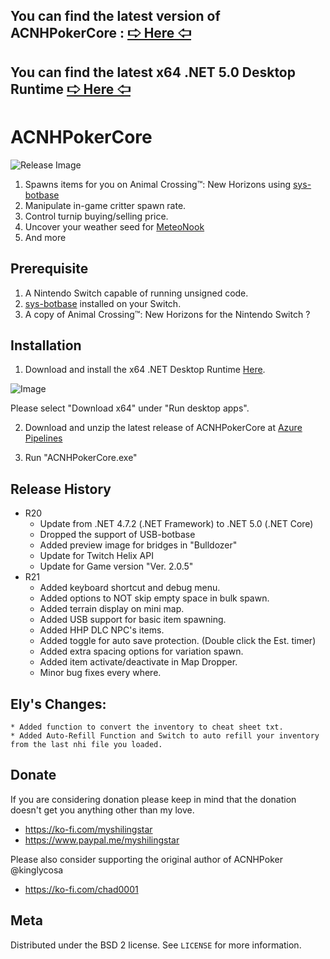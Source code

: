 ## You can find the latest version of ACNHPokerCore : [🢧 Here 🢦](https://myshilingstar.github.io/GetAzure/)
## You can find the latest x64 .NET 5.0 Desktop Runtime [🢧 Here 🢦](https://dotnet.microsoft.com/en-us/download/dotnet/thank-you/runtime-desktop-5.0.17-windows-x64-installer/)

# ACNHPokerCore
	
![Release Image](https://i.ibb.co/txCNG22/131313.png)

   1. Spawns items for you on  Animal Crossing™: New Horizons using [sys-botbase](https://github.com/olliz0r/sys-botbase)
   2. Manipulate in-game critter spawn rate.
   3. Control turnip buying/selling price.
   4. Uncover your weather seed for [MeteoNook](https://wuffs.org/acnh/weather/)
   5. And more

## Prerequisite

   1. A Nintendo Switch capable of running unsigned code.
   2. [sys-botbase](https://github.com/olliz0r/sys-botbase) installed on your Switch.
   3. A copy of Animal Crossing™: New Horizons for the Nintendo Switch ?

## Installation

   1. Download and install the x64 .NET Desktop Runtime [Here](https://dotnet.microsoft.com/en-us/download/dotnet/5.0/runtime). 

   ![Image](https://i.ibb.co/ZSbmjqg/runtime.png)
   
   Please select "Download x64" under "Run desktop apps".

   2. Download and unzip the latest release of ACNHPokerCore at [Azure Pipelines](https://berichan.github.io/GetNHSE/?org=MyShiLingStar&proj=ACNHPokerCore&projurl=https://github.com/MyShiLingStar/ACNHPokerCore)

   3. Run "ACNHPokerCore.exe"

## Release History

* R20
    * Update from .NET 4.7.2 (.NET Framework) to .NET 5.0 (.NET Core)
    * Dropped the support of USB-botbase
    * Added preview image for bridges in "Bulldozer"
	* Update for Twitch Helix API
	* Update for Game version "Ver. 2.0.5"
* R21
    * Added keyboard shortcut and debug menu.
    * Added options to NOT skip empty space in bulk spawn.
    * Added terrain display on mini map.
    * Added USB support for basic item spawning.
    * Added HHP DLC NPC's items.
    * Added toggle for auto save protection. (Double click the Est. timer)
    * Added extra spacing options for variation spawn.
    * Added item activate/deactivate in Map Dropper.
    * Minor bug fixes every where.
	
## Ely's Changes:   

    * Added function to convert the inventory to cheat sheet txt.  
    * Added Auto-Refill Function and Switch to auto refill your inventory from the last nhi file you loaded.   
	
## Donate

If you are considering donation please keep in mind that the donation doesn't get you anything other than my love. 
* https://ko-fi.com/myshilingstar
* https://www.paypal.me/myshilingstar

Please also consider supporting the original author of ACNHPoker @kinglycosa
* https://ko-fi.com/chad0001

## Meta

Distributed under the BSD 2 license. See ``LICENSE`` for more information.
